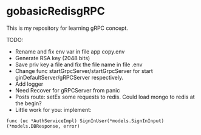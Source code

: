 # gobasicRedisgRPC
This is my repository for learning gRPC concept.

TODO:
- Rename and fix env var in file app copy.env
- Generate RSA key (2048 bits)
- Save priv key a file and fix the file name in file .env
- Change func startGrpcServer/startGrpcServer for start ginDefaultServer/gRPCServer respectively.
- Add logger
- Need Recover for gRPCServer from panic
- Posts route: setEx some requests to redis. Could load mongo to redis at the begin?
- Little work for you: implement:
```
func (uc *AuthServiceImpl) SignInUser(*models.SignInInput) (*models.DBResponse, error)
```

